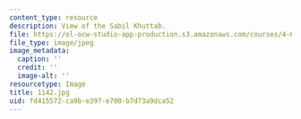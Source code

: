 ```yaml
---
content_type: resource
description: View of the Sabil Khuttab.
file: https://ol-ocw-studio-app-production.s3.amazonaws.com/courses/4-615-the-architecture-of-cairo-spring-2002/fd415572ca9be397e700b7d73a9dca52_1142.jpg
file_type: image/jpeg
image_metadata:
  caption: ''
  credit: ''
  image-alt: ''
resourcetype: Image
title: 1142.jpg
uid: fd415572-ca9b-e397-e700-b7d73a9dca52
---
```

